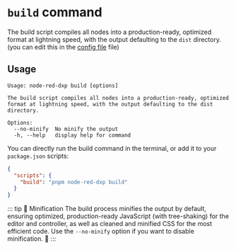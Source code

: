 # `build` command

The build script compiles all nodes into a production-ready, optimized format at lightning speed, 
with the output defaulting to the `dist` directory. (you can edit this in the [config file](../config-file.md) file)

## Usage

```text
Usage: node-red-dxp build [options]

The build script compiles all nodes into a production-ready, optimized format at lightning speed, with the output defaulting to the dist directory.

Options:
  --no-minify  No minify the output
  -h, --help   display help for command
```

You can directly run the build command in the terminal, or add it to your `package.json` scripts:

```json
{
  "scripts": {
    "build": "pnpm node-red-dxp build"
  }
}
```

::: tip 🚀 Minification
The build process minifies the output by default, ensuring optimized, production-ready JavaScript (with tree-shaking) for the editor and controller, as well as cleaned and minified CSS for the most efficient code.
Use the `--no-minify` option if you want to disable minification. 🚀
:::
